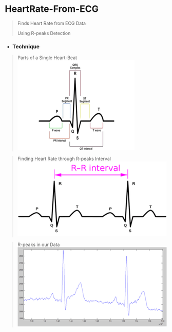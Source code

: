 # HeartRate-From-ECG
> Finds Heart Rate from ECG Data
>
> Using R-peaks Detection

* ### Technique
> Parts of a Single Heart-Beat
![](https://github.com/be-salman/BEE12C-HeartRate-Using-R-Peaks-Detection-By-Muhammad-Salman-Fasih-Ul-Hassan-and-Irfan-James/blob/main/Pics/pic%202.png)

> Finding Heart Rate through R-peaks Interval
![](https://github.com/be-salman/BEE12C-HeartRate-Using-R-Peaks-Detection-By-Muhammad-Salman-Fasih-Ul-Hassan-and-Irfan-James/blob/main/Pics/pic%201.png)

> R-peaks in our Data
![](https://github.com/be-salman/BEE12C-HeartRate-Using-R-Peaks-Detection-By-Muhammad-Salman-Fasih-Ul-Hassan-and-Irfan-James/blob/main/Pics/pic%203.png)
